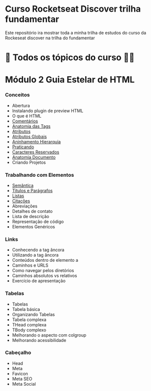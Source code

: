 # Curso Rocketseat Discover trilha fundamentar
Este repositório ira mostrar toda a minha trilha de estudos do curso da Rockeseat discover na trilha do fundamentar

# :pencil: Todos os tópicos do curso :man_technologist:
# Módulo 2 Guia Estelar de HTML

### Conceitos

- Abertura
- Instalando plugin de preview HTML
- O que é HTML
- [Comentários](https://github.com/vhenriqueDev/Curso_Rocketseat_Discover_trilha_fundamentar/blob/main/M%C3%B3dulo%202/Guia_Estelar_de_HTML/comentarios.html)
- [Anatomia das Tags](https://github.com/vhenriqueDev/Curso_Rocketseat_Discover_trilha_fundamentar/blob/main/M%C3%B3dulo%202/Guia_Estelar_de_HTML/anatomia-tags.html)
- [Atributos](https://github.com/vhenriqueDev/Curso_Rocketseat_Discover_trilha_fundamentar/blob/main/M%C3%B3dulo%202/Guia_Estelar_de_HTML/atributos.html)
- [Atributos Globais](https://github.com/vhenriqueDev/Curso_Rocketseat_Discover_trilha_fundamentar/blob/main/M%C3%B3dulo%202/Guia_Estelar_de_HTML/atributos-globais.html)
- [Aninhamento Hierarquia](https://github.com/vhenriqueDev/Curso_Rocketseat_Discover_trilha_fundamentar/blob/main/M%C3%B3dulo%202/Guia_Estelar_de_HTML/aninhamento-de-tags.html)
- [Praticando](https://github.com/vhenriqueDev/Curso_Rocketseat_Discover_trilha_fundamentar/blob/main/M%C3%B3dulo%202/Guia_Estelar_de_HTML/praticando.html)
- [Caracteres Reservados](https://github.com/vhenriqueDev/Curso_Rocketseat_Discover_trilha_fundamentar/blob/main/M%C3%B3dulo%202/Guia_Estelar_de_HTML/Caracteres-Reservados.html)
- [Anatomia Documento](https://github.com/vhenriqueDev/Curso_Rocketseat_Discover_trilha_fundamentar/blob/main/M%C3%B3dulo%202/Guia_Estelar_de_HTML/anatomia-document.html)
- Criando Projetos

### Trabalhando com Elementos

- [Semântica](https://github.com/vhenriqueDev/Curso_Rocketseat_Discover_trilha_fundamentar/blob/main/M%C3%B3dulo%202/Trabalhando_com_Elementos/semantica.html)
- [Títulos e Parágrafos](https://github.com/vhenriqueDev/Curso_Rocketseat_Discover_trilha_fundamentar/blob/main/M%C3%B3dulo%202/Trabalhando_com_Elementos/cabecalho-paragrafos.html)
- [Listas](https://github.com/vhenriqueDev/Curso_Rocketseat_Discover_trilha_fundamentar/blob/main/M%C3%B3dulo%202/Trabalhando_com_Elementos/listas.html)
- [Citações](https://github.com/vhenriqueDev/Curso_Rocketseat_Discover_trilha_fundamentar/blob/main/M%C3%B3dulo%202/Trabalhando_com_Elementos/citacoes.html)
- Abreviações
- Detalhes de contato
- Lista de descrição
- Representação de código
- Elementos Genéricos

### Links

- Conhecendo a tag âncora
- Utilizando a tag âncora
- Conteúdos dentro de elemento a
- Caminhos e URLS
- Como navegar pelos diretórios
- Caminhos absolutos vs relativos
- Exercício de apresentação

### Tabelas

- Tabelas
- Tabela básica
- Organizando Tabelas
- Tabela complexa
- THead complexa
- TBody complexo
- Melhorando o aspecto com colgroup
- Melhorando acessibilidade

### Cabeçalho

- Head
- Meta
- Favicon
- Meta SEO
- Meta Social
